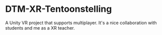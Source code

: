 # DTM-XR-Tentoonstelling
A Unity VR project that supports multiplayer. It's a nice collaboration with students and me as a XR teacher. 
